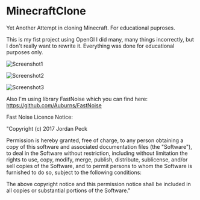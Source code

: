 # MinecraftClone
Yet Another Attempt in cloning Minecraft. For educational puproses.

This is my fist project using OpenGl
I did many, many things incorrectly, but I don't really want to rewrite it.
Everything was done for educational purposes only.

![Screenshot1](https://imgur.com/z1ByWya.png)

![Screenshot2](https://imgur.com/mg8pcbo.png)

![Screenshot3](https://imgur.com/7aAbTB9.png)

Also I'm using library FastNoise which you can find here:
https://github.com/Auburns/FastNoise

Fast Noise Licence Notice:

"Copyright (c) 2017 Jordan Peck

Permission is hereby granted, free of charge, to any person obtaining a copy
of this software and associated documentation files (the "Software"), to deal
in the Software without restriction, including without limitation the rights
to use, copy, modify, merge, publish, distribute, sublicense, and/or sell
copies of the Software, and to permit persons to whom the Software is
furnished to do so, subject to the following conditions:

The above copyright notice and this permission notice shall be included in all
copies or substantial portions of the Software."
